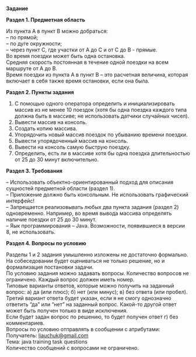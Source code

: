 **Задание**

**Раздел 1. Предметная область**

Из пункта А в пункт В можно добраться:   
– по прямой;   
– по дуге окружности;   
– через пункт С, где участки от А до С и от С до В - прямые.   
Во время поездки может быть одна остановка.   
Средняя скорость постоянная в течение одной поездки на всем маршруте от А до В.   
Время поездки из пункта А в пункт В – это расчетная величина, которая включает в себя также время остановки, если она была.   

**Раздел 2. Пункты задания**
1. С помощью одного оператора определить и инициализировать массив из не менее 10 поездок (хотя бы одна поездка каждого типа должна быть в массиве; не использовать датчики случайных чисел).
2. Вывести массив на консоль.
3. Создать копию массива.
4. Упорядочить новый массив поездок по убыванию времени поездки.
5. Вывести упорядоченный массив на консоль.
6. Вывести на консоль самую быструю поездку.
7. Определить, есть ли в массиве хотя бы одна поездка длительностью от 25 до 30 минут включительно.

**Раздел 3. Требования**

– Использовать объектно-ориентированный подход для описания сущностей предметной области (раздел 1).  
– Приложение должно быть консольным. Не использовать графический интерфейс!   
– Запрещается реализовывать любых два пункта задания (раздел 2) одновременно. Например, во время вывода массива определять наличие поездки от 25 до 30 минут.   
– Яык программирования – Java. Возможности, появившиеся в версии 8, не использовать.

**Раздел 4. Вопросы по условию**

Разделы 1 и 2 задания умышленно изложены не достаточно формально. На собеседовании будет оцениваться не только решение, но и формализация постановки задачи.   
По условию задания можно задавать вопросы. Количество вопросов не ограничено. Каждый вопрос должен иметь номер.   
Типовые варианты ответов, которые можно получить на заданный вопрос: а) да (или плюс); б) нет (или минус); в) без ответа (или пробел). Третий вариант ответа будет указан, если я не смогу однозначно ответить “да” или “нет” на заданный вопрос. Какой-то другой ответ может быть получен только в виде исключения.   
Если будет задан вопрос по решению, то будет получен ответ г) без комментариев.   
Вопросы по условию отправлять в сообщении с атрибутами:   
Получатель: liauchuk@gmail.com   
Тема: java training task questions   
Количество сообщений с вопросами не ограничено.   

